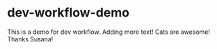 # dev-workflow-demo

This is a demo for dev workflow.
Adding more text! Cats are awesome! Thanks Susana!
